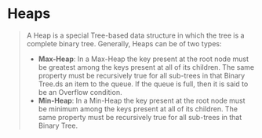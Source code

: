 # Heaps
> A Heap is a special Tree-based data structure in which the tree is a complete binary tree. Generally, Heaps can be of two types:
>  * **Max-Heap**: In a Max-Heap the key present at the root node must be greatest among the keys present at all of its children. The same property must be recursively true for all sub-trees in that Binary Tree.ds an item to the queue. If the queue is full, then it is said to be an Overflow condition.
> * **Min-Heap**: In a Min-Heap the key present at the root node must be minimum among the keys present at all of its children. The same property must be recursively true for all sub-trees in that Binary Tree.
